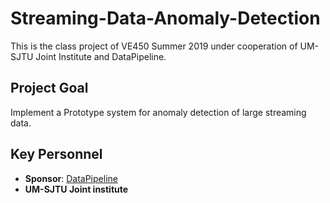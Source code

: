 # Streaming-Data-Anomaly-Detection
This is the class project of VE450 Summer 2019 under cooperation of UM-SJTU Joint Institute and DataPipeline.
## Project Goal
Implement a Prototype system for anomaly detection of large streaming data.
## Key Personnel
* **Sponsor**: [DataPipeline](https://www.datapipeline.com/)
* **UM-SJTU Joint institute**
